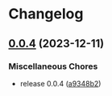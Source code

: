 # Changelog

## [0.0.4](https://github.com/krystal/katapult-ruby/compare/v0.0.3...v0.0.4) (2023-12-11)


### Miscellaneous Chores

* release 0.0.4 ([a9348b2](https://github.com/krystal/katapult-ruby/commit/a9348b23fa67b531c7ef868265ff5d1cee2fa9df))
